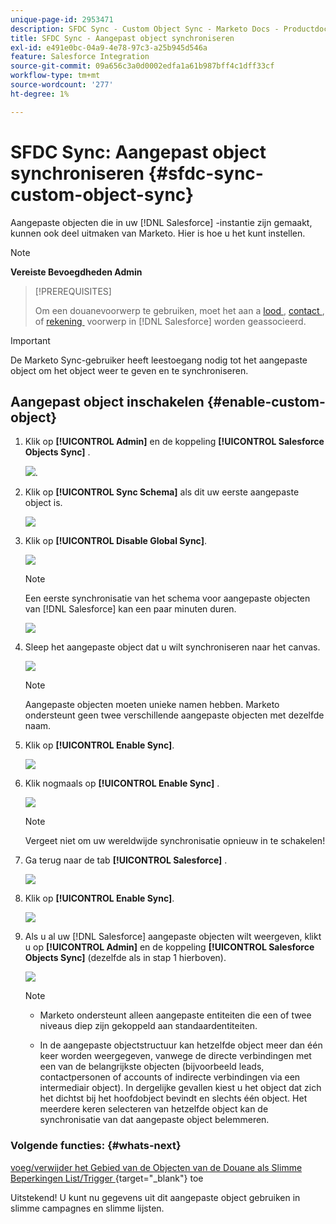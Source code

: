 ```yaml
---
unique-page-id: 2953471
description: SFDC Sync - Custom Object Sync - Marketo Docs - Productdocumentatie
title: SFDC Sync - Aangepast object synchroniseren
exl-id: e491e0bc-04a9-4e78-97c3-a25b945d546a
feature: Salesforce Integration
source-git-commit: 09a656c3a0d0002edfa1a61b987bff4c1dff33cf
workflow-type: tm+mt
source-wordcount: '277'
ht-degree: 1%

---
```


# SFDC Sync: Aangepast object synchroniseren {#sfdc-sync-custom-object-sync}

Aangepaste objecten die in uw [!DNL Salesforce] -instantie zijn gemaakt, kunnen ook deel uitmaken van Marketo.  Hier is hoe u het kunt instellen.

>[!NOTE]
>
>**Vereiste Bevoegdheden Admin**

>[!PREREQUISITES]
>
>Om een douanevoorwerp te gebruiken, moet het aan a [&#x200B; lood &#x200B;](/help/marketo/product-docs/crm-sync/salesforce-sync/sfdc-sync-details/sfdc-sync-field-sync.md), [&#x200B; contact &#x200B;](/help/marketo/product-docs/crm-sync/salesforce-sync/sfdc-sync-details/sfdc-sync-contact-sync.md), of [&#x200B; rekening &#x200B;](/help/marketo/product-docs/crm-sync/salesforce-sync/sfdc-sync-details/sfdc-sync-account-sync.md) voorwerp in [!DNL Salesforce] worden geassocieerd.

>[!IMPORTANT]
>
>De Marketo Sync-gebruiker heeft leestoegang nodig tot het aangepaste object om het object weer te geven en te synchroniseren.

## Aangepast object inschakelen  {#enable-custom-object}

1. Klik op **[!UICONTROL Admin]** en de koppeling **[!UICONTROL Salesforce Objects Sync]** .

   ![](assets/image2015-11-19-10-3a28-3a5.png).

1. Klik op **[!UICONTROL Sync Schema]** als dit uw eerste aangepaste object is.

   ![](assets/rtaimage-2.png)

1. Klik op **[!UICONTROL Disable Global Sync]**.

   ![](assets/image2015-4-22-10-3a45-3a0.png)

   >[!NOTE]
   >
   >Een eerste synchronisatie van het schema voor aangepaste objecten van [!DNL Salesforce] kan een paar minuten duren.

   ![](assets/image2015-4-22-10-3a45-3a18.png)

1. Sleep het aangepaste object dat u wilt synchroniseren naar het canvas.

   ![](assets/image2015-4-22-10-3a45-3a30.png)

   >[!NOTE]
   >
   >Aangepaste objecten moeten unieke namen hebben. Marketo ondersteunt geen twee verschillende aangepaste objecten met dezelfde naam.

1. Klik op **[!UICONTROL Enable Sync]**.

   ![](assets/image2015-4-22-10-3a45-3a50.png)

1. Klik nogmaals op **[!UICONTROL Enable Sync]** .

   ![](assets/image2015-4-22-10-3a46-3a10.png)

   >[!NOTE]
   >
   >Vergeet niet om uw wereldwijde synchronisatie opnieuw in te schakelen!

1. Ga terug naar de tab **[!UICONTROL Salesforce]** .

   ![](assets/image2015-4-22-10-3a46-3a25.png)

1. Klik op **[!UICONTROL Enable Sync]**.

   ![](assets/image2015-4-22-10-3a50-3a26.png)

1. Als u al uw [!DNL Salesforce] aangepaste objecten wilt weergeven, klikt u op **[!UICONTROL Admin]** en de koppeling **[!UICONTROL Salesforce Objects Sync]** (dezelfde als in stap 1 hierboven).

   ![](assets/image2016-6-23-9-3a28-3a23.png)

   >[!NOTE]
   >
   >* Marketo ondersteunt alleen aangepaste entiteiten die een of twee niveaus diep zijn gekoppeld aan standaardentiteiten.
   >
   >* In de aangepaste objectstructuur kan hetzelfde object meer dan één keer worden weergegeven, vanwege de directe verbindingen met een van de belangrijkste objecten (bijvoorbeeld leads, contactpersonen of accounts of indirecte verbindingen via een intermediair object). In dergelijke gevallen kiest u het object dat zich het dichtst bij het hoofdobject bevindt en slechts één object. Het meerdere keren selecteren van hetzelfde object kan de synchronisatie van dat aangepaste object belemmeren.

### Volgende functies: {#whats-next}

[&#x200B; voeg/verwijder het Gebied van de Objecten van de Douane als Slimme Beperkingen List/Trigger &#x200B;](/help/marketo/product-docs/crm-sync/salesforce-sync/setup/optional-steps/add-remove-custom-object-field-as-smart-list-trigger-constraints.md){target="_blank"} toe

Uitstekend! U kunt nu gegevens uit dit aangepaste object gebruiken in slimme campagnes en slimme lijsten.
